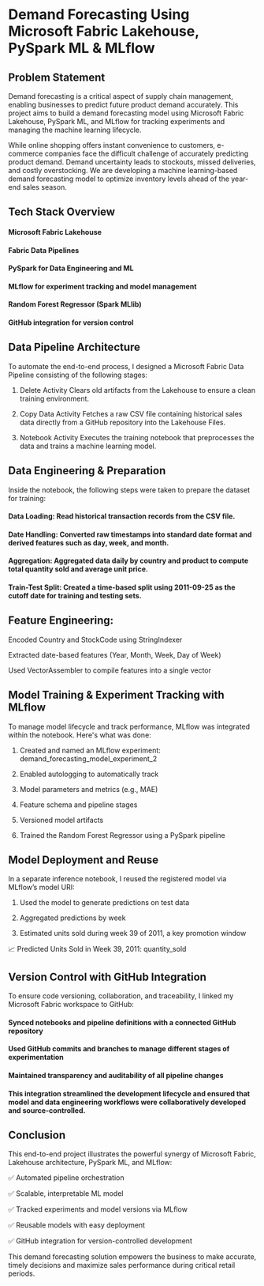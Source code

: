 # Demand Forecasting Using Microsoft Fabric Lakehouse, PySpark ML & MLflow

## Problem Statement

Demand forecasting is a critical aspect of supply chain management, enabling businesses to predict future product demand accurately. This project aims to build a demand forecasting model using Microsoft Fabric Lakehouse, PySpark ML, and MLflow for tracking experiments and managing the machine learning lifecycle.

While online shopping offers instant convenience to customers, e-commerce companies face the difficult challenge of accurately predicting product demand. Demand uncertainty leads to stockouts, missed deliveries, and costly overstocking. We are developing a machine learning-based demand forecasting model to optimize inventory levels ahead of the year-end sales season.


## Tech Stack Overview

#### Microsoft Fabric Lakehouse

#### Fabric Data Pipelines

#### PySpark for Data Engineering and ML

#### MLflow for experiment tracking and model management

#### Random Forest Regressor (Spark MLlib)

#### GitHub integration for version control




## Data Pipeline Architecture
To automate the end-to-end process, I designed a Microsoft Fabric Data Pipeline consisting of the following stages:

1. Delete Activity
Clears old artifacts from the Lakehouse to ensure a clean training environment.

2. Copy Data Activity
Fetches a raw CSV file containing historical sales data directly from a GitHub repository into the Lakehouse Files.

3. Notebook Activity
Executes the training notebook that preprocesses the data and trains a machine learning model.

## Data Engineering & Preparation
Inside the notebook, the following steps were taken to prepare the dataset for training:

#### Data Loading: Read historical transaction records from the CSV file.

#### Date Handling: Converted raw timestamps into standard date format and derived features such as day, week, and month.

#### Aggregation: Aggregated data daily by country and product to compute total quantity sold and average unit price.

#### Train-Test Split: Created a time-based split using 2011-09-25 as the cutoff date for training and testing sets.

## Feature Engineering:

Encoded Country and StockCode using StringIndexer

Extracted date-based features (Year, Month, Week, Day of Week)

Used VectorAssembler to compile features into a single vector

## Model Training & Experiment Tracking with MLflow
To manage model lifecycle and track performance, MLflow was integrated within the notebook. Here's what was done:

1. Created and named an MLflow experiment: demand_forecasting_model_experiment_2

2. Enabled autologging to automatically track

3. Model parameters and metrics (e.g., MAE)

4. Feature schema and pipeline stages

5. Versioned model artifacts

6. Trained the Random Forest Regressor using a PySpark pipeline



## Model Deployment and Reuse
In a separate inference notebook, I reused the registered model via MLflow’s model URI:


1. Used the model to generate predictions on test data

2. Aggregated predictions by week

3. Estimated units sold during week 39 of 2011, a key promotion window

📈 Predicted Units Sold in Week 39, 2011: quantity_sold 

## Version Control with GitHub Integration
To ensure code versioning, collaboration, and traceability, I linked my Microsoft Fabric workspace to GitHub:

#### Synced notebooks and pipeline definitions with a connected GitHub repository

#### Used GitHub commits and branches to manage different stages of experimentation

#### Maintained transparency and auditability of all pipeline changes

#### This integration streamlined the development lifecycle and ensured that model and data engineering workflows were collaboratively developed and source-controlled.


## Conclusion
This end-to-end project illustrates the powerful synergy of Microsoft Fabric, Lakehouse architecture, PySpark ML, and MLflow:

✅ Automated pipeline orchestration

✅ Scalable, interpretable ML model

✅ Tracked experiments and model versions via MLflow

✅ Reusable models with easy deployment

✅ GitHub integration for version-controlled development

This demand forecasting solution empowers the business to make accurate, timely decisions and maximize sales performance during critical retail periods.